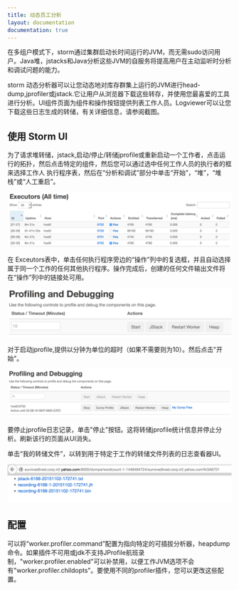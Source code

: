 ```yaml
---
title: 动态员工分析
layout: documentation
documentation: true
---
```


在多组户模式下，storm通过集群启动长时间运行的JVM，而无需sudo访问用户。Java堆，jstacks和Java分析这些JVM的自服务将提高用户在主动监听时分析和调试问题的能力。

storm 动态分析器可以让您动态地对库存群集上运行的JVM进行head-dump,jprofiler或jstack.它让用户从浏览器下载这些转存，并使用您最喜爱的工具进行分析。UI组件页面为组件和操作按钮提供列表工作人员。Logviewer可以让您下载这些日志生成的转储，有关详细信息，请参阅截图。

使用 Storm UI
-------------

为了请求堆转储，jstack,启动/停止/转储jprofile或重新启动一个工作者，点击运行的拓扑，然后点击特定的组件，然后您可以通过选中任何工作人员的执行者的框来选择工作人 执行程序表，然后在“分析和调试”部分中单击“开始”，“堆”，“堆栈”或“人工重启”。

![Selecting Workers](images/dynamic_profiling_debugging_4.png "Selecting Workers")

在 Exceutors表中，单击任何执行程序旁边的“操作”列中的复选框，并且自动选择属于同一个工作的任何其他执行程序。操作完成后，创建的任何文件输出文件将在“操作”列中的链接处可用。

![Profiling and Debugging](images/dynamic_profiling_debugging_1.png "Profiling and Debugging")

对于启动jprofile,提供以分钟为单位的超时（如果不需要则为10）。然后点击"开始"。

![After starting jprofile for worker](images/dynamic_profiling_debugging_2.png "After jprofile for worker ")

要停止jprofile日志记录，单击"停止"按钮。这将转储jprofile统计信息并停止分析。刷新该行的页面从UI消失。

单击“我的转储文件”，以转到用于特定于工作的转储文件列表的日志查看器UI。

![Dump Files Links for worker](images/dynamic_profiling_debugging_3.png "Dump Files Links for worker")

配置
-------------

可以将“worker.profiler.command”配置为指向特定的可插拔分析器，heapdump命令。如果插件不可用或jdk不支持JProfile航班录制，"worker.profiler.enabled"可以补禁用，以便工作JVM选项不会有"worker.profiler.childopts"。要使用不同的profiler插件，您可以更改这些配置。


